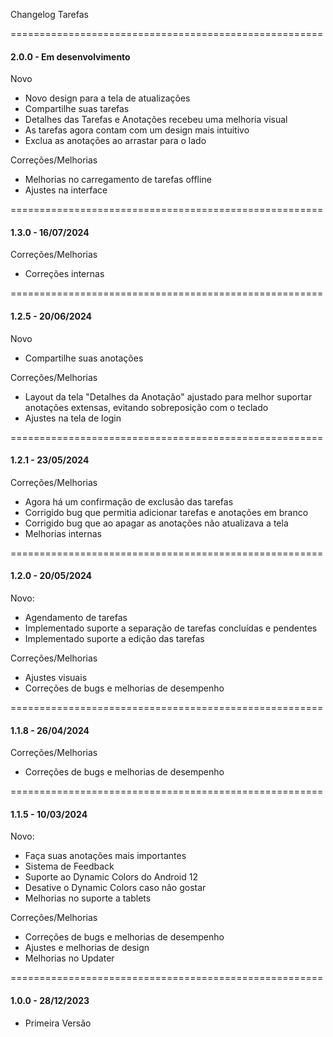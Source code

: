 Changelog Tarefas

======================================================
#### 2.0.0 - Em desenvolvimento

Novo
- Novo design para a tela de atualizações
- Compartilhe suas tarefas
- Detalhes das Tarefas e Anotações recebeu uma melhoria visual
- As tarefas agora contam com um design mais intuitivo
- Exclua as anotações ao arrastar para o lado

Correções/Melhorias
- Melhorias no carregamento de tarefas offline
- Ajustes na interface

======================================================
#### 1.3.0 - 16/07/2024

Correções/Melhorias
- Correções internas

======================================================
#### 1.2.5 - 20/06/2024
Novo
- Compartilhe suas anotações

Correções/Melhorias
- Layout da tela "Detalhes da Anotação" ajustado para melhor suportar anotações extensas, evitando sobreposição com o teclado
- Ajustes na tela de login

======================================================
#### 1.2.1 - 23/05/2024

Correções/Melhorias
- Agora há um confirmação de exclusão das tarefas
- Corrigido bug que permitia adicionar tarefas e anotações em branco
- Corrigido bug que ao apagar as anotações não atualizava a tela
- Melhorias internas

======================================================
#### 1.2.0 - 20/05/2024

Novo:
- Agendamento de tarefas
- Implementado suporte a separação de tarefas concluídas e pendentes
- Implementado suporte a edição das tarefas

Correções/Melhorias
- Ajustes visuais
- Correções de bugs e melhorias de desempenho

======================================================
#### 1.1.8 - 26/04/2024

Correções/Melhorias
- Correções de bugs e melhorias de desempenho

======================================================
#### 1.1.5 - 10/03/2024

Novo:
- Faça suas anotações mais importantes
- Sistema de Feedback
- Suporte ao Dynamic Colors do Android 12
- Desative o Dynamic Colors caso não gostar
- Melhorias no suporte a tablets

Correções/Melhorias
- Correções de bugs e melhorias de desempenho
- Ajustes e melhorias de design
- Melhorias no Updater

======================================================
#### 1.0.0 - 28/12/2023
- Primeira Versão